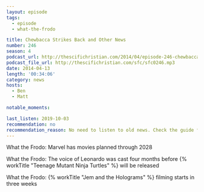 ```yaml
---
layout: episode
tags:
  - episode
  - what-the-frodo

title: Chewbacca Strikes Back and Other News
number: 246
season: 4
podcast_url: http://thescifichristian.com/2014/04/episode-246-chewbacca-strikes-back-and-other-news/
podcast_file_url: http://thescifichristian.com/sfc/sfc0246.mp3
date: 2014-04-13
length: '00:34:06'
category: news
hosts:
  - Ben
  - Matt

notable_moments: 

last_listen: 2019-10-03
recommendation: no
recommendation_reason: No need to listen to old news. Check the guide for what's interesting in hindsight.
---
```


What the Frodo: Marvel has movies planned through 2028

What the Frodo: The voice of Leonardo was cast four months before {% workTitle "Teenage Mutant Ninja Turtles" %} will be released

What the Frodo: {% workTitle "Jem and the Holograms" %} filming starts in three weeks